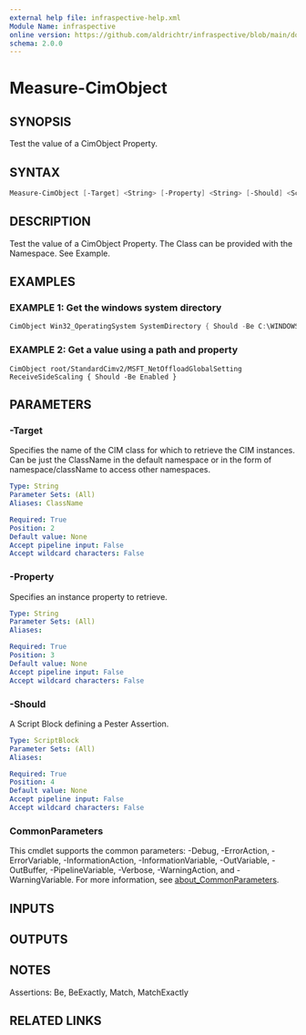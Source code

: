```yaml
---
external help file: infraspective-help.xml
Module Name: infraspective
online version: https://github.com/aldrichtr/infraspective/blob/main/docs/help/Measure-CimObject.md
schema: 2.0.0
---
```


# Measure-CimObject

## SYNOPSIS

Test the value of a CimObject Property.

## SYNTAX

```powershell
Measure-CimObject [-Target] <String> [-Property] <String> [-Should] <ScriptBlock> [<CommonParameters>]
```

## DESCRIPTION

Test the value of a CimObject Property.  The Class can be provided with the
Namespace.  See Example.

## EXAMPLES

### EXAMPLE 1: Get the windows system directory

```powershell
CimObject Win32_OperatingSystem SystemDirectory { Should -Be C:\WINDOWS\system32 }
```

### EXAMPLE 2: Get a value using a path and property

```
CimObject root/StandardCimv2/MSFT_NetOffloadGlobalSetting ReceiveSideScaling { Should -Be Enabled }
```

## PARAMETERS

### -Target

Specifies the name of the CIM class for which to retrieve the CIM instances.
Can be just the ClassName
in the default namespace or in the form of namespace/className to access other namespaces.

```yaml
Type: String
Parameter Sets: (All)
Aliases: ClassName

Required: True
Position: 2
Default value: None
Accept pipeline input: False
Accept wildcard characters: False
```

### -Property

Specifies an instance property to retrieve.

```yaml
Type: String
Parameter Sets: (All)
Aliases:

Required: True
Position: 3
Default value: None
Accept pipeline input: False
Accept wildcard characters: False
```

### -Should

A Script Block defining a Pester Assertion.

```yaml
Type: ScriptBlock
Parameter Sets: (All)
Aliases:

Required: True
Position: 4
Default value: None
Accept pipeline input: False
Accept wildcard characters: False
```

### CommonParameters

This cmdlet supports the common parameters: -Debug, -ErrorAction,
-ErrorVariable, -InformationAction, -InformationVariable, -OutVariable,
-OutBuffer, -PipelineVariable, -Verbose, -WarningAction, and -WarningVariable.
For more information, see
[about_CommonParameters](http://go.microsoft.com/fwlink/?LinkID=113216).

## INPUTS

## OUTPUTS

## NOTES

Assertions: Be, BeExactly, Match, MatchExactly

## RELATED LINKS
